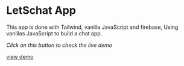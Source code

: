<h1> LetSchat App</h1>

<p>This app is done with Tailwind, vanilla JavaScript and firebase, Using vanillas JavaScript to build a chat app. </p>
<i>Click on this button to check the live demo </i>

<a href="www.google.com">view demo</a>
